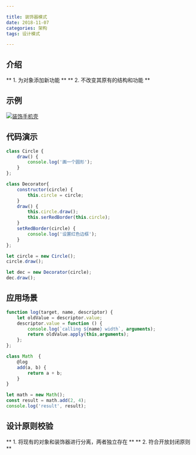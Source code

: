```yaml
---

title: 装饰器模式
date: 2018-11-07
categories: 架构
tags: 设计模式

---
```


## 介绍
** 1.  为对象添加新功能 **
** 2.  不改变其原有的结构和功能 **

## 示例
[![装饰手机壳](http://118.24.216.136:80/blog/img/2018-11-07/ae0dddbf8e7e761a77a3337eafa6ab5.png "装饰手机壳")](http://118.24.216.136:80/blog/img/2018-11-07/ae0dddbf8e7e761a77a3337eafa6ab5.png "装饰手机壳")

## 代码演示
```javascript
class Circle {
	draw() {
		console.log('画一个圆形');
	}
};

class Decorator{
	constructor(circle) {
		this.circle = circle;
	}
	draw() {
		this.circle.draw();
		this.serRedBorder(this.circle);
	}
	setRedBorder(circle) {
		console.log('设置红色边框');
	}
};

let circle = new Circle();
circle.draw();

let dec = new Decorator(circle);
dec.draw();
```

## 应用场景
```javascript
function log(target, name, descriptor) {
	let oldValue = descriptor.value;
	descriptor.value = function () {
		console.log(`calling ${name} width`, arguments);
		return oldValue.apply(this,arguments);
	};
};

class Math	{
	@log
	add(a, b) {
		return a + b;
	}
}

let math = new Math();
const result = math.add(2, 4);
console.log('result', result);
```

## 设计原则校验
** 1.  将现有的对象和装饰器进行分离，两者独立存在 **
** 2.  符合开放封闭原则 **